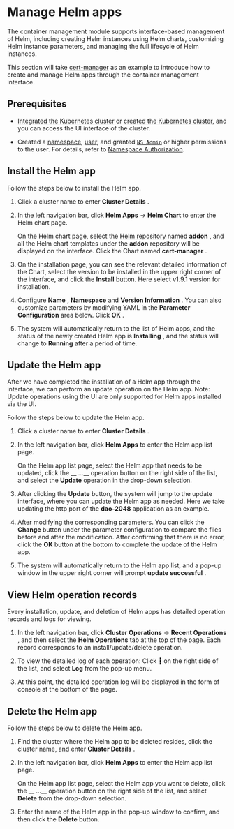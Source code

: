 # Manage Helm apps

The container management module supports interface-based management of Helm, including creating Helm instances using Helm charts, customizing Helm instance parameters, and managing the full lifecycle of Helm instances.

This section will take [cert-manager](https://cert-manager.io/docs/) as an example to introduce how to create and manage Helm apps through the container management interface.

## Prerequisites

- [Integrated the Kubernetes cluster](../clusters/integrate-cluster.md) or
  [created the Kubernetes cluster](../clusters/create-cluster.md),
  and you can access the UI interface of the cluster.

- Created a [namespace](../namespaces/createns.md),
  [user](../../../ghippo/user-guide/access-control/user.md),
  and granted [`NS Admin`](../permissions/permission-brief.md#ns-admin) or higher permissions to the user.
  For details, refer to [Namespace Authorization](../permissions/cluster-ns-auth.md).

## Install the Helm app

Follow the steps below to install the Helm app.

1. Click a cluster name to enter __Cluster Details__ .

     

2. In the left navigation bar, click __Helm Apps__ -> __Helm Chart__ to enter the Helm chart page.

     On the Helm chart page, select the [Helm repository](helm-repo.md) named __addon__ , and all the Helm chart templates under the __addon__ repository will be displayed on the interface.
     Click the Chart named __cert-manager__ .

     

3. On the installation page, you can see the relevant detailed information of the Chart, select the version to be installed in the upper right corner of the interface, and click the __Install__ button. Here select v1.9.1 version for installation.

     

4. Configure __Name__ , __Namespace__ and __Version Information__ . You can also customize parameters by modifying YAML in the **Parameter Configuration** area below. Click __OK__ .

     

5. The system will automatically return to the list of Helm apps, and the status of the newly created Helm app is __Installing__ , and the status will change to __Running__ after a period of time.

     

## Update the Helm app

After we have completed the installation of a Helm app through the interface, we can perform an update operation on the Helm app. Note: Update operations using the UI are only supported for Helm apps installed via the UI.

Follow the steps below to update the Helm app.

1. Click a cluster name to enter __Cluster Details__ .

     

2. In the left navigation bar, click __Helm Apps__ to enter the Helm app list page.

     On the Helm app list page, select the Helm app that needs to be updated, click the __ ...__ operation button on the right side of the list, and select the __Update__ operation in the drop-down selection.

     

3. After clicking the __Update__ button, the system will jump to the update interface, where you can update the Helm app as needed. Here we take updating the http port of the __dao-2048__ application as an example.

     

4. After modifying the corresponding parameters. You can click the __Change__ button under the parameter configuration to compare the files before and after the modification. After confirming that there is no error, click the __OK__ button at the bottom to complete the update of the Helm app.

     

5. The system will automatically return to the Helm app list, and a pop-up window in the upper right corner will prompt __update successful__ .

     

## View Helm operation records

Every installation, update, and deletion of Helm apps has detailed operation records and logs for viewing.

1. In the left navigation bar, click __Cluster Operations__ -> __Recent Operations__ , and then select the __Helm Operations__ tab at the top of the page. Each record corresponds to an install/update/delete operation.

     

2. To view the detailed log of each operation: Click __┇__ on the right side of the list, and select __Log__ from the pop-up menu.

     

3. At this point, the detailed operation log will be displayed in the form of console at the bottom of the page.

     

## Delete the Helm app

Follow the steps below to delete the Helm app.

1. Find the cluster where the Helm app to be deleted resides, click the cluster name, and enter __Cluster Details__ .

     

2. In the left navigation bar, click __Helm Apps__ to enter the Helm app list page.

     On the Helm app list page, select the Helm app you want to delete, click the __ ...__ operation button on the right side of the list, and select __Delete__ from the drop-down selection.

     

3. Enter the name of the Helm app in the pop-up window to confirm, and then click the __Delete__ button.

     